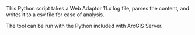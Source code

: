 This Python script takes a Web Adaptor 11.x log file, parses the content, and writes it to a csv file for ease of analysis.

The tool can be run with the Python included with ArcGIS Server.
